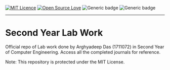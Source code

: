 [![MIT Licence](https://badges.frapsoft.com/os/mit/mit.png?v=103)](https://opensource.org/licenses/mit-license.php)
[![Open Source Love](https://badges.frapsoft.com/os/v1/open-source.png?v=103)](https://github.com/ellerbrock/open-source-badges/)
![Generic badge](https://img.shields.io/badge/Made%20with-Java-brightgreen.svg)
![Generic badge](https://img.shields.io/badge/Made%20with-C-brightgreen.svg)

---

# Second Year Lab Work

Official repo of Lab work done by Arghyadeep Das (1711072) in Second Year of Computer Engineering. 
Access all the completed journals for reference. 

Note: This repository is protected under the MIT License. 
